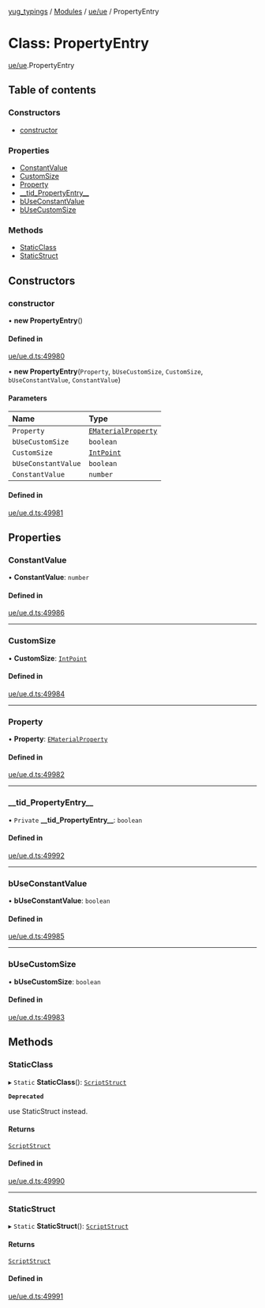 [yug_typings](../README.md) / [Modules](../modules.md) / [ue/ue](../modules/ue_ue.md) / PropertyEntry

# Class: PropertyEntry

[ue/ue](../modules/ue_ue.md).PropertyEntry

## Table of contents

### Constructors

- [constructor](ue_ue.PropertyEntry.md#constructor)

### Properties

- [ConstantValue](ue_ue.PropertyEntry.md#constantvalue)
- [CustomSize](ue_ue.PropertyEntry.md#customsize)
- [Property](ue_ue.PropertyEntry.md#property)
- [\_\_tid\_PropertyEntry\_\_](ue_ue.PropertyEntry.md#__tid_propertyentry__)
- [bUseConstantValue](ue_ue.PropertyEntry.md#buseconstantvalue)
- [bUseCustomSize](ue_ue.PropertyEntry.md#busecustomsize)

### Methods

- [StaticClass](ue_ue.PropertyEntry.md#staticclass)
- [StaticStruct](ue_ue.PropertyEntry.md#staticstruct)

## Constructors

### constructor

• **new PropertyEntry**()

#### Defined in

[ue/ue.d.ts:49980](https://github.com/YugMetaverse/yug_typings/blob/25cad34/ue/ue.d.ts#L49980)

• **new PropertyEntry**(`Property`, `bUseCustomSize`, `CustomSize`, `bUseConstantValue`, `ConstantValue`)

#### Parameters

| Name | Type |
| :------ | :------ |
| `Property` | [`EMaterialProperty`](../enums/ue_ue.EMaterialProperty.md) |
| `bUseCustomSize` | `boolean` |
| `CustomSize` | [`IntPoint`](ue_ue_s.IntPoint.md) |
| `bUseConstantValue` | `boolean` |
| `ConstantValue` | `number` |

#### Defined in

[ue/ue.d.ts:49981](https://github.com/YugMetaverse/yug_typings/blob/25cad34/ue/ue.d.ts#L49981)

## Properties

### ConstantValue

• **ConstantValue**: `number`

#### Defined in

[ue/ue.d.ts:49986](https://github.com/YugMetaverse/yug_typings/blob/25cad34/ue/ue.d.ts#L49986)

___

### CustomSize

• **CustomSize**: [`IntPoint`](ue_ue_s.IntPoint.md)

#### Defined in

[ue/ue.d.ts:49984](https://github.com/YugMetaverse/yug_typings/blob/25cad34/ue/ue.d.ts#L49984)

___

### Property

• **Property**: [`EMaterialProperty`](../enums/ue_ue.EMaterialProperty.md)

#### Defined in

[ue/ue.d.ts:49982](https://github.com/YugMetaverse/yug_typings/blob/25cad34/ue/ue.d.ts#L49982)

___

### \_\_tid\_PropertyEntry\_\_

• `Private` **\_\_tid\_PropertyEntry\_\_**: `boolean`

#### Defined in

[ue/ue.d.ts:49992](https://github.com/YugMetaverse/yug_typings/blob/25cad34/ue/ue.d.ts#L49992)

___

### bUseConstantValue

• **bUseConstantValue**: `boolean`

#### Defined in

[ue/ue.d.ts:49985](https://github.com/YugMetaverse/yug_typings/blob/25cad34/ue/ue.d.ts#L49985)

___

### bUseCustomSize

• **bUseCustomSize**: `boolean`

#### Defined in

[ue/ue.d.ts:49983](https://github.com/YugMetaverse/yug_typings/blob/25cad34/ue/ue.d.ts#L49983)

## Methods

### StaticClass

▸ `Static` **StaticClass**(): [`ScriptStruct`](ue_ue.ScriptStruct.md)

**`Deprecated`**

use StaticStruct instead.

#### Returns

[`ScriptStruct`](ue_ue.ScriptStruct.md)

#### Defined in

[ue/ue.d.ts:49990](https://github.com/YugMetaverse/yug_typings/blob/25cad34/ue/ue.d.ts#L49990)

___

### StaticStruct

▸ `Static` **StaticStruct**(): [`ScriptStruct`](ue_ue.ScriptStruct.md)

#### Returns

[`ScriptStruct`](ue_ue.ScriptStruct.md)

#### Defined in

[ue/ue.d.ts:49991](https://github.com/YugMetaverse/yug_typings/blob/25cad34/ue/ue.d.ts#L49991)
